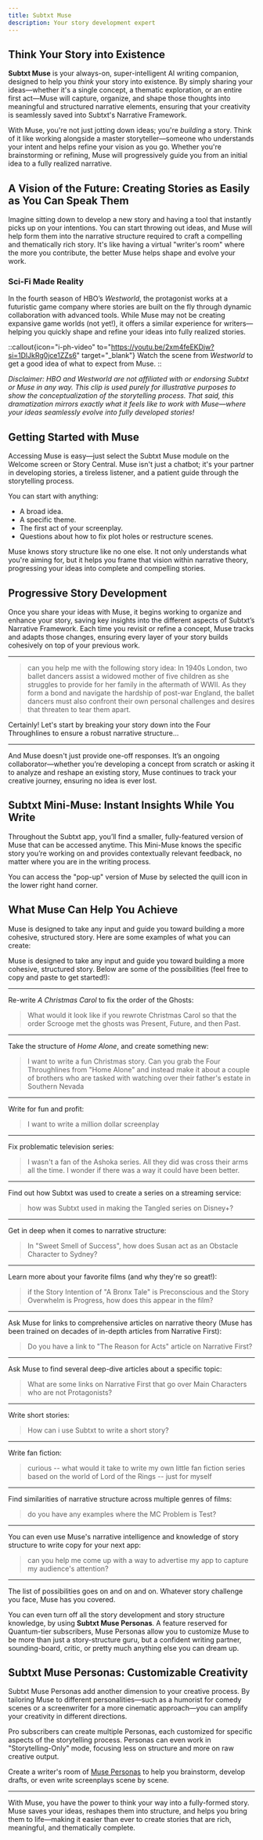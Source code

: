 ```yaml
---
title: Subtxt Muse
description: Your story development expert
---
```


## Think Your Story into Existence

**Subtxt Muse** is your always-on, super-intelligent AI writing companion, designed to help you *think* your story into existence. By simply sharing your ideas—whether it's a single concept, a thematic exploration, or an entire first act—Muse will capture, organize, and shape those thoughts into meaningful and structured narrative elements, ensuring that your creativity is seamlessly saved into Subtxt's Narrative Framework.

With Muse, you're not just jotting down ideas; you're *building* a story. Think of it like working alongside a master storyteller—someone who understands your intent and helps refine your vision as you go. Whether you're brainstorming or refining, Muse will progressively guide you from an initial idea to a fully realized narrative.

## A Vision of the Future: Creating Stories as Easily as You Can Speak Them

Imagine sitting down to develop a new story and having a tool that instantly picks up on your intentions. You can start throwing out ideas, and Muse will help form them into the narrative structure required to craft a compelling and thematically rich story. It's like having a virtual "writer's room" where the more you contribute, the better Muse helps shape and evolve your work.

### Sci-Fi Made Reality

In the fourth season of HBO’s _Westworld_, the protagonist works at a futuristic game company where stories are built on the fly through dynamic collaboration with advanced tools. While Muse may not be creating expansive game worlds (not yet!), it offers a similar experience for writers—helping you quickly shape and refine your ideas into fully realized stories.

::callout{icon="i-ph-video" to="https://youtu.be/2xm4feEKDjw?si=1DlJkRg0jce1ZZs6" target="_blank"}
Watch the scene from _Westworld_ to get a good idea of what to expect from Muse.
::

_Disclaimer: HBO and Westworld are not affiliated with or endorsing Subtxt or Muse in any way. This clip is used purely for illustrative purposes to show the conceptualization of the storytelling process. That said, this dramatization mirrors exactly what it feels like to work with Muse—where your ideas seamlessly evolve into fully developed stories!_

## Getting Started with Muse

Accessing Muse is easy—just select the Subtxt Muse module on the Welcome screen or Story Central. Muse isn't just a chatbot; it's your partner in developing stories, a tireless listener, and a patient guide through the storytelling process.

You can start with anything:
- A broad idea.
- A specific theme.
- The first act of your screenplay.
- Questions about how to fix plot holes or restructure scenes.

Muse knows story structure like no one else. It not only understands what you're aiming for, but it helps you frame that vision within narrative theory, progressing your ideas into complete and compelling stories.

## Progressive Story Development

Once you share your ideas with Muse, it begins working to organize and enhance your story, saving key insights into the different aspects of Subtxt’s Narrative Framework. Each time you revisit or refine a concept, Muse tracks and adapts those changes, ensuring every layer of your story builds cohesively on top of your previous work.

---

> can you help me with the following story idea: In 1940s London, two ballet dancers assist a widowed mother of five children as she struggles to provide for her family in the aftermath of WWII. As they form a bond and navigate the hardship of post-war England, the ballet dancers must also confront their own personal challenges and desires that threaten to tear them apart.

Certainly! Let's start by breaking your story down into the Four Throughlines to ensure a robust narrative structure...

---

And Muse doesn't just provide one-off responses. It’s an ongoing collaborator—whether you’re developing a concept from scratch or asking it to analyze and reshape an existing story, Muse continues to track your creative journey, ensuring no idea is ever lost.

## Subtxt Mini-Muse: Instant Insights While You Write

Throughout the Subtxt app, you’ll find a smaller, fully-featured version of Muse that can be accessed anytime. This Mini-Muse knows the specific story you’re working on and provides contextually relevant feedback, no matter where you are in the writing process.

You can access the "pop-up" version of Muse by selected the quill icon in the lower right hand corner.

## What Muse Can Help You Achieve

Muse is designed to take any input and guide you toward building a more cohesive, structured story. Here are some examples of what you can create:

Muse is designed to take any input and guide you toward building a more cohesive, structured story. Below are some of the possibilities (feel free to copy and paste to get started!):

---

Re-write _A Christmas Carol_ to fix the order of the Ghosts:

> What would it look like if you rewrote Christmas Carol so that the order Scrooge met the ghosts was Present, Future, and then Past.

---

Take the structure of _Home Alone_, and create something new:

> I want to write a fun Christmas story. Can you grab the Four Throughlines from "Home Alone" and instead make it about a couple of brothers who are tasked with watching over their father's estate in Southern Nevada

---

Write for fun and profit:

> I want to write a million dollar screenplay

---

Fix problematic television series:

> I wasn't a fan of the Ashoka series. All they did was cross their arms all the time. I wonder if there was a way it could have been better.

---

Find out how Subtxt was used to create a series on a streaming service:

> how was Subtxt used in making the Tangled series on Disney+?

---

Get in deep when it comes to narrative structure:

> In "Sweet Smell of Success", how does Susan act as an Obstacle Character to Sydney?

---

Learn more about your favorite films (and why they're so great!):

> if the Story Intention of "A Bronx Tale" is Preconscious and the Story Overwhelm is Progress, how does this appear in the film?

---

Ask Muse for links to comprehensive articles on narrative theory (Muse has been trained on decades of in-depth articles from Narrative First):

> Do you have a link to "The Reason for Acts" article on Narrative First?

---

Ask Muse to find several deep-dive articles about a specific topic:

> What are some links on Narrative First that go over Main Characters who are not Protagonists?

---

Write short stories:

> How can i use Subtxt to write a short story?

---

Write fan fiction:

> curious -- what would it take to write my own little fan fiction series based on the world of Lord of the Rings -- just for myself

---

Find similarities of narrative structure across multiple genres of films:

> do you have any examples where the MC Problem is Test?

---

You can even use Muse's narrative intelligence and knowledge of story structure to write copy for your next app:

> can you help me come up with a way to advertise my app to capture my audience's attention?

---

The list of possibilities goes on and on and on. Whatever story challenge you face, Muse has you covered.

You can even turn off all the story development and story structure knowledge, by using **Subtxt Muse Personas**. A feature reserved for Quantum-tier subscribers, Muse Personas allow you to customize Muse to be more than just a story-structure guru, but a confident writing partner, sounding-board, critic, or pretty much anything else you can dream up.

## Subtxt Muse Personas: Customizable Creativity

Subtxt Muse Personas add another dimension to your creative process. By tailoring Muse to different personalities—such as a humorist for comedy scenes or a screenwriter for a more cinematic approach—you can amplify your creativity in different directions.

Pro subscribers can create multiple Personas, each customized for specific aspects of the storytelling process. Personas can even work in "Storytelling-Only" mode, focusing less on structure and more on raw creative output.

Create a writer's room of [Muse Personas](/the-muse-workspace/muse-personas) to help you brainstorm, develop drafts, or even write screenplays scene by scene.

---

With Muse, you have the power to think your way into a fully-formed story. Muse saves your ideas, reshapes them into structure, and helps you bring them to life—making it easier than ever to create stories that are rich, meaningful, and thematically complete.